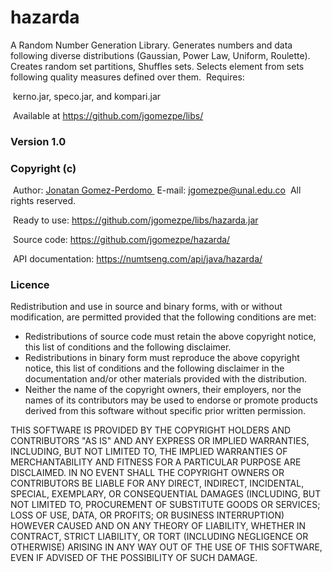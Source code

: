 # hazarda
A Random Number Generation Library. Generates numbers and data following diverse distributions (Gaussian, Power Law, Uniform, Roulette). Creates random set partitions, Shuffles sets. Selects element from sets following quality measures defined over them.
&nbsp;Requires:

&nbsp;kerno.jar, speco.jar, and kompari.jar

&nbsp;Available at <A HREF="https://github.com/jgomezpe/libs/">https://github.com/jgomezpe/libs/</A>

<h3>Version 1.0</h3>
<h3>Copyright (c)</h3>
&nbsp;Author: <A HREF="https://disi.unal.edu.co/~jgomezpe/"> Jonatan Gomez-Perdomo </A>
&nbsp;E-mail: <A HREF="mailto:jgomezpe@unal.edu.co">jgomezpe@unal.edu.co</A>
&nbsp;All rights reserved.

&nbsp;Ready to use: <A HREF="https://github.com/jgomezpe/libs/hazarda.jar">https://github.com/jgomezpe/libs/hazarda.jar</A>

&nbsp;Source code: <A HREF="https://github.com/jgomezpe/hazarda/">https://github.com/jgomezpe/hazarda/</A>

&nbsp;API documentation: <A HREF="https://numtseng.com/api/java/hazarda/">https://numtseng.com/api/java/hazarda/</A>


<h3>Licence</h3>
Redistribution and use in source and binary forms, with or without	modification, are permitted provided that the following conditions are met:

<ul>
	<li> Redistributions of source code must retain the above copyright notice,
			this list of conditions and the following disclaimer.</li>
	<li> Redistributions in binary form must reproduce the above copyright notice,
			this list of conditions and the following disclaimer in the documentation
			and/or other materials provided with the distribution.</li>
	<li> Neither the name of the copyright owners, their employers, nor the
			names of its contributors may be used to endorse or promote products
			derived from this software without specific prior written permission.</li>
</ul>

THIS SOFTWARE IS PROVIDED BY THE COPYRIGHT HOLDERS AND CONTRIBUTORS "AS IS"
		AND ANY EXPRESS OR IMPLIED WARRANTIES, INCLUDING, BUT NOT LIMITED TO, THE
		IMPLIED WARRANTIES OF MERCHANTABILITY AND FITNESS FOR A PARTICULAR PURPOSE ARE
		DISCLAIMED.  IN NO EVENT SHALL THE COPYRIGHT OWNERS OR CONTRIBUTORS BE
		LIABLE FOR ANY DIRECT, INDIRECT, INCIDENTAL, SPECIAL, EXEMPLARY, OR
		CONSEQUENTIAL DAMAGES (INCLUDING, BUT NOT LIMITED TO, PROCUREMENT OF
		SUBSTITUTE GOODS OR SERVICES; LOSS OF USE, DATA, OR PROFITS; OR BUSINESS INTERRUPTION)
		HOWEVER CAUSED AND ON ANY THEORY OF LIABILITY, WHETHER IN CONTRACT, STRICT LIABILITY,
		OR TORT (INCLUDING NEGLIGENCE OR OTHERWISE) ARISING IN ANY WAY OUT OF THE USE OF 
		THIS SOFTWARE, EVEN IF ADVISED OF THE POSSIBILITY OF SUCH DAMAGE.
